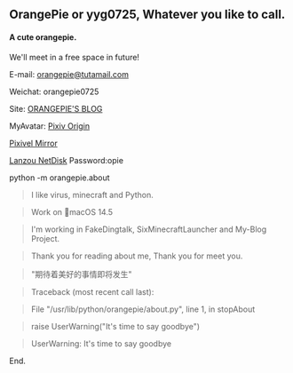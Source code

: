 ## OrangePie or yyg0725, Whatever you like to call.

#### A cute orangepie.

We'll meet in a free space in future!

E-mail: orangepie@tutamail.com

Weichat: orangepie0725

Site: [ORANGEPIE'S BLOG](yyg0725.xyz)

MyAvatar: [Pixiv Origin](https://www.pixiv.net/artworks/118573292)

[Pixivel Mirror](https://www.pixivel.moe/illust/118573292)

[Lanzou NetDisk](https://orangepie.lanzout.com/b00tan0nna)
Password:opie

python -m orangepie.about

> I like virus, minecraft and Python.

> Work on 🍎macOS 14.5

> I'm working in FakeDingtalk, SixMinecraftLauncher and My-Blog Project.

> Thank you for reading about me, Thank you for meet you.

> "期待着美好的事情即将发生"

> Traceback (most recent call last):
 
>  File "/usr/lib/python/orangepie/about.py", line 1, in stopAbout
  
>    raise UserWarning("It's time to say goodbye")
    
> UserWarning: It's time to say goodbye



End.

<!---
yanyige0725/yanyige0725 is a ✨ special ✨ repository because its `README.md` (this file) appears on your GitHub profile.
You can click the Preview link to take a look at your changes.
--->
